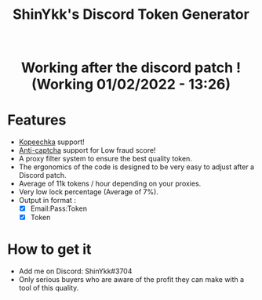 <div align="center">
  <h1> ShinYkk's Discord Token Generator </h1><br>

<h1> Working after the discord patch ! (Working 01/02/2022 - 13:26) <h1>
</div>

# Features
- [Kopeechka](https://kopeechka.store/) support!
- [Anti-captcha](https://anti-captcha.com/) support for Low fraud score!
- A proxy filter system to ensure the best quality token.
- The ergonomics of the code is designed to be very easy to adjust after a Discord patch.
- Average of 11k tokens / hour depending on your proxies.
- Very low lock percentage (Average of 7%).
- Output in format :
    - [x] Email:Pass:Token
    - [x] Token

# How to get it
- Add me on Discord: ShinYkk#3704
- Only serious buyers who are aware of the profit they can make with a tool of this quality.
